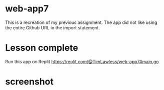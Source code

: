 # web-app7
This is a recreation of my previous assignment. The app did not like using the entire Github URL in the import statement.
# Lesson complete
Run this app on Replit https://replit.com/@TimLawless/web-app7#main.go
# screenshot
